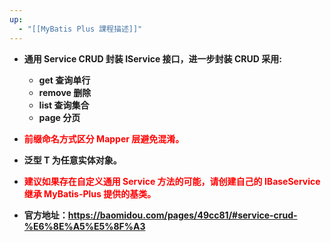 ```yaml
---
up:
  - "[[MyBatis Plus 課程描述]]"
---
```

- **通用 Service CRUD 封装 IService 接口，进一步封装 CRUD 采用:**
	- **get 查询单行**
	- **remove 删除**
	- **list 查询集合**
	- **page 分页**

- **<font style="color:red">前缀命名方式区分 Mapper 层避免混淆。</font>**

- **泛型 T 为任意实体对象。**

- **<font style="color:red">建议如果存在自定义通用 Service 方法的可能，请创建自己的 IBaseService 继承 MyBatis-Plus 提供的基类。</font>**

- **官方地址：https://baomidou.com/pages/49cc81/#service-crud-%E6%8E%A5%E5%8F%A3**
